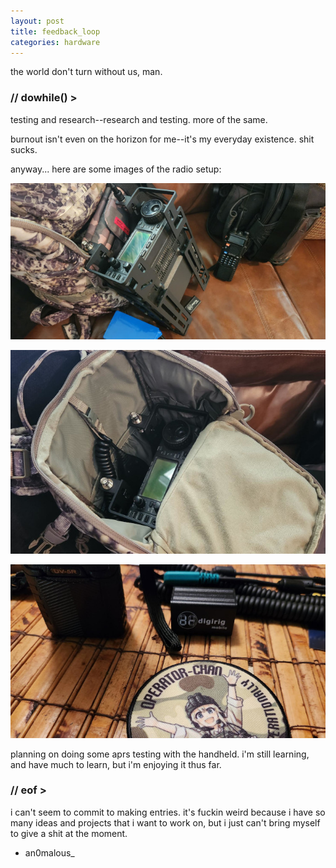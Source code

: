 ```yaml
---
layout: post
title: feedback_loop
categories: hardware
---
```


the world don't turn without us, man.

### // dowhile() >

testing and research--research and testing. more of the same.

burnout isn't even on the horizon for me--it's my everyday existence. shit sucks.

anyway... here are some images of the radio setup:

![Radio 1](/images/radio01.jpeg)

![Radio 2](/images/radio02.jpeg)

![Radio 3](/images/radio03.jpeg)

planning on doing some aprs testing with the handheld. i'm still learning, and have much to learn, but i'm enjoying it thus far.

### // eof >

i can't seem to commit to making entries. it's fuckin weird because i have so many ideas and projects that i want to work on, but i just can't bring myself to give a shit at the moment.

- an0malous_
